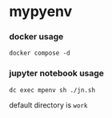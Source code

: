 # mypyenv

### docker usage
`docker compose -d`

### jupyter notebook usage
`dc exec mpenv sh ./jn.sh`

default directory is `work`
